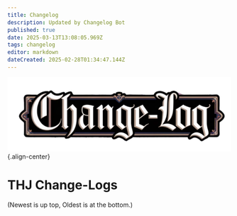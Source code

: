 ```yaml
---
title: Changelog
description: Updated by Changelog Bot
published: true
date: 2025-03-13T13:08:05.969Z
tags: changelog
editor: markdown
dateCreated: 2025-02-28T01:34:47.144Z
---
```


![change-logs.webp](/change-logs.webp){.align-center}
# THJ Change-Logs
(Newest is up top, Oldest is at the bottom.)